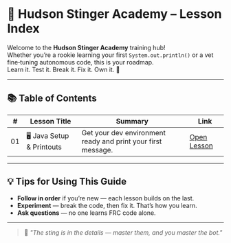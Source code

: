 # 🚀 Hudson Stinger Academy – Lesson Index

Welcome to the **Hudson Stinger Academy** training hub!  
Whether you’re a rookie learning your first `System.out.println()` or a vet fine‑tuning autonomous code, this is your roadmap.  
Learn it. Test it. Break it. Fix it. Own it. 🐝

---

## 📚 Table of Contents

| #   | Lesson Title                  | Summary                                                        | Link |
|-----|--------------------------------|----------------------------------------------------------------|------|
| 01  | 🖥️ Java Setup & Printouts     | Get your dev environment ready and print your first message.   | [Open Lesson](./LESSON01.md) |


---

## 💡 Tips for Using This Guide

- **Follow in order** if you’re new — each lesson builds on the last.
- **Experiment** — break the code, then fix it. That’s how you learn.
- **Ask questions** — no one learns FRC code alone.

---

> 🐝 *"The sting is in the details — master them, and you master the bot."*
